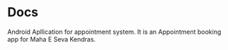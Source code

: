 # Docs
Android Apllication for appointment system.
It is an Appointment booking app for Maha E Seva Kendras.
